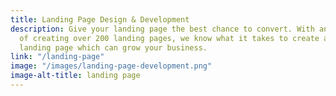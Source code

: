 ```yaml
---
title: Landing Page Design & Development
description: Give your landing page the best chance to convert. With an experience
  of creating over 200 landing pages, we know what it takes to create an effective
  landing page which can grow your business.
link: "/landing-page"
image: "/images/landing-page-development.png"
image-alt-title: landing page
---
```


